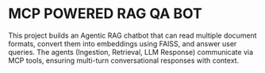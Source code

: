 # MCP POWERED RAG QA BOT
This project builds an Agentic RAG chatbot that can read multiple document formats, convert them into embeddings using FAISS, and answer user queries. The agents (Ingestion, Retrieval, LLM Response) communicate via MCP tools, ensuring multi-turn conversational responses with context.
